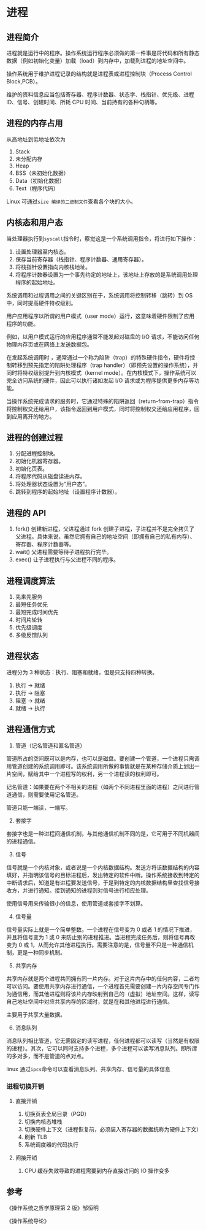 # 进程


## 进程简介

进程就是运行中的程序。操作系统运行程序必须做的第一件事是将代码和所有静态数据（例如初始化变量）加载（load）到内存中，加载到进程的地址空间中。

操作系统用于维护进程记录的结构就是进程表或进程控制块（Process Control Block,PCB）。

维护的资料信息应当包括寄存器、程序计数器、状态字、栈指针、优先级、进程 ID、信号、创建时间、所耗 CPU 时间、当前持有的各种句柄等。

## 进程的内存占用

从高地址到低地址依次为

1. Stack
2. 未分配内存
3. Heap
4. BSS（未初始化数据）
5. Data（初始化数据）
6. Text（程序代码）

Linux 可通过`size 编译的二进制文件`查看各个块的大小。

## 内核态和用户态

当处理器执行到`syscall`指令时，察觉这是一个系统调用指令，将进行如下操作：

1. 设置处理器至内核态。
2. 保存当前寄存器（栈指针、程序计数器、通用寄存器）。
3. 将栈指针设置指向内核栈地址。
4. 将程序计数器设置为一个事先约定的地址上，该地址上存放的是系统调用处理程序的起始地址。

系统调用和过程调用之间的关键区别在于，系统调用将控制转移（跳转）到 OS 中，同时提高硬件特权级别。

用户应用程序以所谓的用户模式（user mode）运行，这意味着硬件限制了应用程序的功能。

例如，以用户模式运行的应用程序通常不能发起对磁盘的 I/O 请求，不能访问任何物理内存页或在网络上发送数据包。

在发起系统调用时 ，通常通过一个称为陷阱（trap）的特殊硬件指令，硬件将控制转移到预先指定的陷阱处理程序（trap handler）（即预先设置的操作系统），并同时将特权级别提升到内核模式（kernel mode）。在内核模式下，操作系统可以完全访问系统的硬件，因此可以执行诸如发起 I/O 请求或为程序提供更多内存等功能。

当操作系统完成请求的服务时，它通过特殊的陷阱返回（return-from-trap）指令将控制权交还给用户，该指令返回到用户模式，同时将控制权交还给应用程序，回到应用离开的地方。

## 进程的创建过程

1. 分配进程控制块。
2. 初始化机器寄存器。
3. 初始化页表。
4. 将程序代码从磁盘读进内存。
5. 将处理器状态设置为“用户态”。
6. 跳转到程序的起始地址（设置程序计数器）。

## 进程的 API

1. fork() 创建新进程，父进程通过 fork 创建子进程，子进程并不是完全拷贝了父进程。具体来说，虽然它拥有自己的地址空间（即拥有自己的私有内存）、寄存器、程序计数器等。
2. wait() 父进程需要等待子进程执行完毕。
3. exec() 让子进程执行与父进程不同的程序。

## 进程调度算法

1. 先来先服务
2. 最短任务优先
3. 最短完成时间优先
4. 时间片轮转
5. 优先级调度
6. 多级反馈队列

## 进程状态

进程分为 3 种状态：执行、阻塞和就绪，但是只支持四种转换。

1. 执行 → 就绪
2. 执行 → 阻塞
3. 阻塞 → 就绪
4. 就绪 → 执行

## 进程通信方式

1. 管道（记名管道和匿名管道）

管道所占的空间既可以是内存，也可以是磁盘。要创建一个管道，一个进程只需调用管道创建的系统调用即可。该系统调用所做的事情就是在某种存储介质上划出一片空间，赋给其中一个进程写的权利，另一个进程读的权利即可。

记名管道：如果要在两个不相关的进程（如两个不同进程里面的进程）之间进行管道通信，则需要使用记名管道。

管道只能一端读，一端写。

2. 套接字

套接字也是一种进程间通信机制，与其他通信机制不同的是，它可用于不同机器间的进程通信。

3. 信号

信号就是一个内核对象，或者说是一个内核数据结构。发送方将该数据结构的内容填好，并指明该信号的目标进程后，发出特定的软件中断。操作系统接收到特定的中断请求后，知道是有进程要发送信号，于是到特定的内核数据结构里查找信号接收方，并进行通知。接到通知的进程则对信号进行相应处理。

使用信号用来传输很小的信息，使用管道或套接字不划算。

4. 信号量

信号量实际上就是一个简单整数。一个进程在信号变为 0 或者 1 的情况下推进，并且将信号变为 1 或 0 来防止别的进程推进。当进程完成任务后，则将信号再改变为 0 或 1，从而允许其他进程执行。需要注意的是，信号量不只是一种通信机制，更是一种同步机制。

5. 共享内存

共享内存就是两个进程共同拥有同一片内存。对于这片内存中的任何内容，二者均可以访问。要使用共享内存进行通信，一个进程首先需要创建一片内存空间专门作为通信用，而其他进程则将该片内存映射到自己的（虚拟）地址空间。这样，读写自己地址空间中对应共享内存的区域时，就是在和其他进程进行通信。

主要用于共享大量数据。

6. 消息队列

消息队列相比管道，它无需固定的读写进程，任何进程都可以读写（当然是有权限的进程）。其次，它可以同时支持多个进程，多个进程可以读写消息队列。即所谓的多对多，而不是管道的点对点。

linux 通过`ipcs`命令可以查看消息队列、共享内存、信号量的具体信息

### 进程切换开销

1. 直接开销

   1. 切换页表全局目录（PGD）
   2. 切换内核态堆栈
   3. 切换硬件上下文（进程恢复前，必须装入寄存器的数据统称为硬件上下文）
   4. 刷新 TLB
   5. 系统调度器的代码执行

2. 间接开销
   1. CPU 缓存失效导致的进程需要到内存直接访问的 IO 操作变多

## 参考

《操作系统之哲学原理第 2 版》邹恒明

《操作系统导论》

